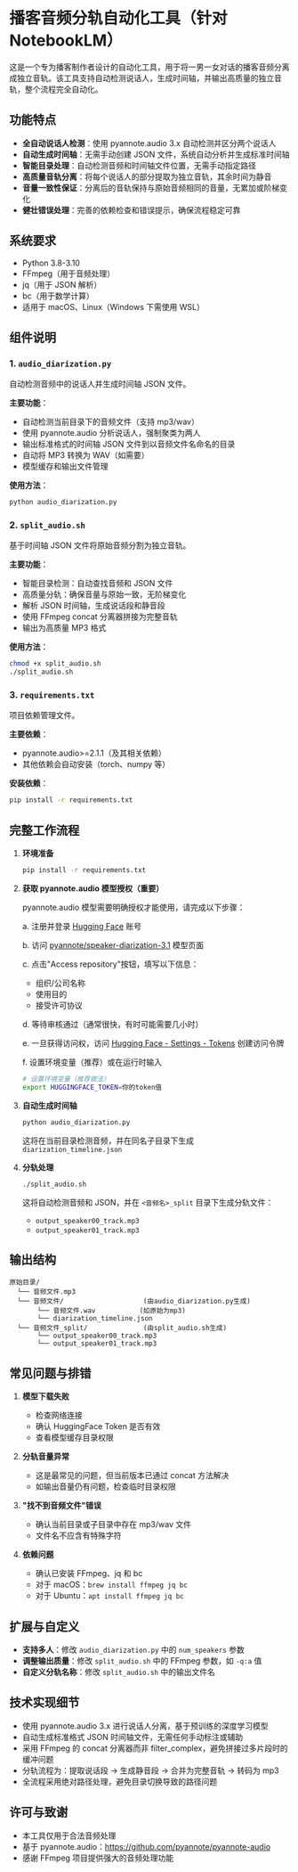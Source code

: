 # 播客音频分轨自动化工具（针对 NotebookLM）

这是一个专为播客制作者设计的自动化工具，用于将一男一女对话的播客音频分离成独立音轨。该工具支持自动检测说话人，生成时间轴，并输出高质量的独立音轨，整个流程完全自动化。

## 功能特点

- **全自动说话人检测**：使用 pyannote.audio 3.x 自动检测并区分两个说话人
- **自动生成时间轴**：无需手动创建 JSON 文件，系统自动分析并生成标准时间轴
- **智能目录处理**：自动检测音频和时间轴文件位置，无需手动指定路径
- **高质量音轨分离**：将每个说话人的部分提取为独立音轨，其余时间为静音
- **音量一致性保证**：分离后的音轨保持与原始音频相同的音量，无累加或阶梯变化
- **健壮错误处理**：完善的依赖检查和错误提示，确保流程稳定可靠

## 系统要求

- Python 3.8-3.10
- FFmpeg（用于音频处理）
- jq（用于 JSON 解析）
- bc（用于数学计算）
- 适用于 macOS、Linux（Windows 下需使用 WSL）

## 组件说明

### 1. `audio_diarization.py`

自动检测音频中的说话人并生成时间轴 JSON 文件。

**主要功能**：

- 自动检测当前目录下的音频文件（支持 mp3/wav）
- 使用 pyannote.audio 分析说话人，强制聚类为两人
- 输出标准格式的时间轴 JSON 文件到以音频文件名命名的目录
- 自动将 MP3 转换为 WAV（如需要）
- 模型缓存和输出文件管理

**使用方法**：

```bash
python audio_diarization.py
```

### 2. `split_audio.sh`

基于时间轴 JSON 文件将原始音频分割为独立音轨。

**主要功能**：

- 智能目录检测：自动查找音频和 JSON 文件
- 高质量分轨：确保音量与原始一致，无阶梯变化
- 解析 JSON 时间轴，生成说话段和静音段
- 使用 FFmpeg concat 分离器拼接为完整音轨
- 输出为高质量 MP3 格式

**使用方法**：

```bash
chmod +x split_audio.sh
./split_audio.sh
```

### 3. `requirements.txt`

项目依赖管理文件。

**主要依赖**：

- pyannote.audio>=2.1.1（及其相关依赖）
- 其他依赖会自动安装（torch、numpy 等）

**安装依赖**：

```bash
pip install -r requirements.txt
```

## 完整工作流程

1. **环境准备**

   ```bash
   pip install -r requirements.txt
   ```

2. **获取 pyannote.audio 模型授权（重要）**

   pyannote.audio 模型需要明确授权才能使用，请完成以下步骤：

   a. 注册并登录 [Hugging Face](https://huggingface.co/) 账号

   b. 访问 [pyannote/speaker-diarization-3.1](https://huggingface.co/pyannote/speaker-diarization-3.1) 模型页面

   c. 点击"Access repository"按钮，填写以下信息：

   - 组织/公司名称
   - 使用目的
   - 接受许可协议

   d. 等待审核通过（通常很快，有时可能需要几小时）

   e. 一旦获得访问权，访问 [Hugging Face - Settings - Tokens](https://huggingface.co/settings/tokens) 创建访问令牌

   f. 设置环境变量（推荐）或在运行时输入

   ```bash
   # 设置环境变量（推荐做法）
   export HUGGINGFACE_TOKEN=你的token值
   ```

3. **自动生成时间轴**

   ```bash
   python audio_diarization.py
   ```

   这将在当前目录检测音频，并在同名子目录下生成 `diarization_timeline.json`

4. **分轨处理**
   ```bash
   ./split_audio.sh
   ```
   这将自动检测音频和 JSON，并在 `<音频名>_split` 目录下生成分轨文件：
   - `output_speaker00_track.mp3`
   - `output_speaker01_track.mp3`

## 输出结构

```
原始目录/
  └── 音频文件.mp3
  └── 音频文件/                    (由audio_diarization.py生成)
       └── 音频文件.wav           (如原始为mp3)
       └── diarization_timeline.json
  └── 音频文件_split/              (由split_audio.sh生成)
       └── output_speaker00_track.mp3
       └── output_speaker01_track.mp3
```

## 常见问题与排错

1. **模型下载失败**

   - 检查网络连接
   - 确认 HuggingFace Token 是否有效
   - 查看模型缓存目录权限

2. **分轨音量异常**

   - 这是最常见的问题，但当前版本已通过 concat 方法解决
   - 如输出音量仍有问题，检查临时目录权限

3. **"找不到音频文件"错误**

   - 确认当前目录或子目录中存在 mp3/wav 文件
   - 文件名不应含有特殊字符

4. **依赖问题**
   - 确认已安装 FFmpeg、jq 和 bc
   - 对于 macOS：`brew install ffmpeg jq bc`
   - 对于 Ubuntu：`apt install ffmpeg jq bc`

## 扩展与自定义

- **支持多人**：修改 `audio_diarization.py` 中的 `num_speakers` 参数
- **调整输出质量**：修改 `split_audio.sh` 中的 FFmpeg 参数，如 `-q:a` 值
- **自定义分轨名称**：修改 `split_audio.sh` 中的输出文件名

## 技术实现细节

- 使用 pyannote.audio 3.x 进行说话人分离，基于预训练的深度学习模型
- 自动生成标准格式 JSON 时间轴文件，无需任何手动标注或辅助
- 采用 FFmpeg 的 concat 分离器而非 filter_complex，避免拼接过多片段时的缓冲问题
- 分轨流程为：提取说话段 → 生成静音段 → 合并为完整音轨 → 转码为 mp3
- 全流程采用绝对路径处理，避免目录切换导致的路径问题

## 许可与致谢

- 本工具仅用于合法音频处理
- 基于 pyannote.audio：https://github.com/pyannote/pyannote-audio
- 感谢 FFmpeg 项目提供强大的音频处理功能
